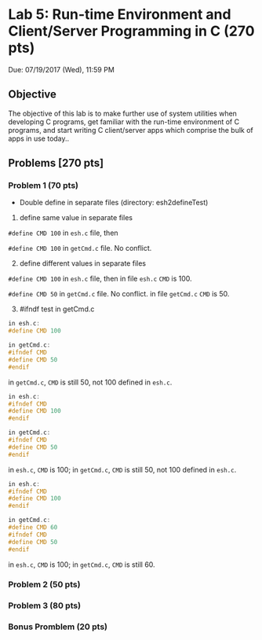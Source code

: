# Lab 5: Run-time Environment and Client/Server Programming in C (270 pts)
Due: 07/19/2017 (Wed), 11:59 PM

## Objective 
The objective of this lab is to make further use of system utilities when developing C programs, get familiar with the run-time environment of C programs, and start writing C client/server apps which comprise the bulk of apps in use today..


## Problems [270 pts]

### Problem 1 (70 pts)

- Double define in separate files (directory: esh2defineTest)

1. define same value in separate files

`#define CMD 100` in `esh.c` file, then

`#define CMD 100` in `getCmd.c` file. No conflict.

2. define different values in separate files

`#define CMD 100` in `esh.c` file, then in file `esh.c` `CMD` is 100.

`#define CMD 50` in `getCmd.c` file. No conflict. in file `getCmd.c` `CMD` is 50.

3. \#ifndf test in getCmd.c

```c
in esh.c:
#define CMD 100

in getCmd.c: 
#ifndef CMD
#define CMD 50
#endif
```

in `getCmd.c`, `CMD` is still 50, not 100 defined in `esh.c`.

```c
in esh.c:
#ifndef CMD
#define CMD 100
#endif

in getCmd.c: 
#ifndef CMD
#define CMD 50
#endif
```
in `esh.c`, `CMD` is 100; in `getCmd.c`, `CMD` is still 50, not 100 defined in `esh.c`.


```c
in esh.c:
#ifndef CMD
#define CMD 100
#endif

in getCmd.c: 
#define CMD 60
#ifndef CMD
#define CMD 50
#endif
```
in `esh.c`, `CMD` is 100; in `getCmd.c`, `CMD` is still 60.



### Problem 2 (50 pts)

### Problem 3 (80 pts)

### Bonus Promblem (20 pts)
